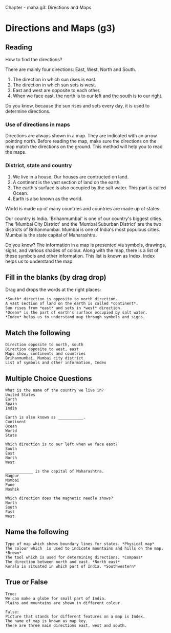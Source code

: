 Chapter - maha g3: Directions and Maps
# Directions and Maps (g3)

## Reading
How to find the directions?

There are mainly four directions: East, West, North and South.
1. The direction in which sun rises is east.
2. The direction in which sun sets is west.
3. East and west are opposite to each other.
4. When we face east, the north is to our left and the south is to our right.

Do you know, because the sun rises and sets every day, it is used to determine directions.

### Use of directions in maps
Directions are always shown in a map. They are indicated with an arrow pointing north. 
Before reading the map, make sure the directions on the map match the directions on the ground. This method will help you to read the maps.

### District, state and country

1. We live in a house. Our houses are contructed on land.
2. A continent is the vast section of land on the earth.
3. The earth's surface is also occupied by the salt water. This part is called Ocean.
4. Earth is also known as the world.

World is made up of many countries and countries are made up of states.

Our country is India. 'Brihanmumbai' is one of our country's biggest cities. The ‘Mumbai City District' and the ‘Mumbai Suburban District' are the two districts of Brihanmumbai.
Mumbai is one of India's most populous cities. Mumbai is the state capital of Maharashtra.

Do you know?
The information in a map is presented via symbols, drawings, signs, and various shades of colour. Along with the map, there is a list of these symbols and other information. 
This list is known as Index. Index helps us to understand the map.

## Fill in the blanks (by drag drop)

Drag and drops the words at the right places:

```
*South* direction is opposite to north direction.
A vast section of land on the earth is called *continent*.
Sun rises from *east* and sets in *west* direction.
*Ocean* is the part of earth's surface occupied by salt water.
*Index* helps us to understand map through symbols and signs.

```

## Match the following

```
Direction opposite to north, south
Direction opposite to west, east
Maps show, continents and countries
Brihanmumbai, Mumbai city district
List of symbols and other information, Index

```

## Multiple Choice Questions

```
What is the name of the country we live in?
United States
Earth
Spain
India

Earth is also known as ___________.
Continent
Ocean
World
State

Which direction is to our left when we face east?
South
East
North
West

____________ is the capital of Maharashtra.
Nagpur
Mumbai
Pune
Nashik

Which direction does the magnetic needle shows?
North
South
East 
West

```

## Name the following

```
Type of map which shows boundary lines for states. *Physical map*
The colour which  is used to indicate mountains and hills on the map. *Brown*
The tool which is used for determining directions. *Compass*
The direction between north and east. *North east*
Kerala is situated in which part of India. *Southwestern*

```

## True or False

```
True:
We can make a globe for small part of India.
Plains and mountains are shown in different colour.

False:
Picture that stands for different features on a map is Index.
The name of map is known as map key.
There are three main directions east, west and south.

```

